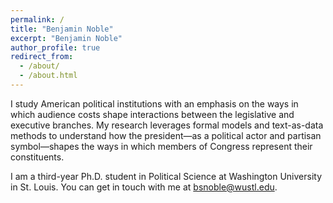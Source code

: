 ```yaml
---
permalink: /
title: "Benjamin Noble"
excerpt: "Benjamin Noble"
author_profile: true
redirect_from: 
  - /about/
  - /about.html
---
```


I study American political institutions with an emphasis on the ways in which audience costs shape interactions between the legislative and executive branches. My research leverages formal models and text-as-data methods to understand how the president—as a political actor and partisan symbol—shapes the ways in which members of Congress represent their constituents. 

I am a third-year Ph.D. student in Political Science at Washington University in St. Louis. You can get in touch with me at [bsnoble@wustl.edu](mailto:bsnoble@wustl.edu).